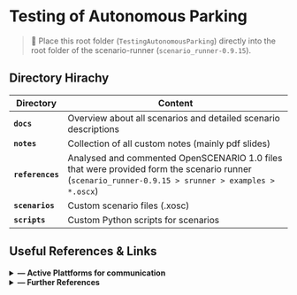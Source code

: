 # Testing of Autonomous Parking

> 📌 Place this root folder (`TestingAutonomousParking`) directly into the root folder of the scenario-runner (`scenario_runner-0.9.15`).

## Directory Hirachy

| Directory  | Content |
| ---------- | ------  |
| **`docs`**       | Overview about all scenarios and detailed scenario descriptions
| **`notes`**      | Collection of all custom notes (mainly pdf slides)
| **`references`** | Analysed and commented OpenSCENARIO 1.0 files that were provided form the scenario runner (`scenario_runner-0.9.15 > srunner > examples > *.oscx`)
| **`scenarios`** | Custom scenario files (.xosc)
| **`scripts`**   | Custom Python scripts for scenarios

## Useful References & Links

<details>
<summary> <b>— Active Plattforms for communication</b></summary>
<br>

[**GitHub Repository**](https://github.com/SohrabiAlir/carlaparking) - Private Repository for collaboration

[**TUGraz Cloud**](https://cloud.tugraz.at/index.php/apps/files/?dir=/IAIK%20%2B%20AVL%20-%20Testing%20of%20Autonomous%20Parking%20Files&fileid=1046099353) - Space for uploading files (i.e. presentations) that are too large for GitHub.

[**WebEx Room**]([WebEx](https://tugraz.webex.com/meet/martin.plank)) — Personal WebEx Room of Martin for weekly sync meetings

</details>

<details>
<summary> <b>— Further References </b></summary>
<br>

[**CARLA Documentation**](https://carla.readthedocs.io/en/latest/) — Official CARLA documentation page.
- [Vehicle Blueprint Catalogue](https://carla.readthedocs.io/en/latest/catalogue_vehicles/)
- [Pedestrian Blueprint Catalogue](https://carla.readthedocs.io/en/latest/catalogue_pedestrians/)
- [Static Asset Catalogue](https://carla.readthedocs.io/en/latest/catalogue_props/)

[**ScenarioRunner OpenSCENARIO Support**]() — Overview about the interface specifics for the interface between OpenSCENARIO 1.0 and CARLA.

[**ASAM OpenSCEARIO 1.0 Specification**](https://releases.asam.net/OpenSCENARIO/1.0.0/ASAM_OpenSCENARIO_BS-1-2_User-Guide_V1-0-0.html) — Formal Specifications of OpenSCENARIO 1.0.

</details>
